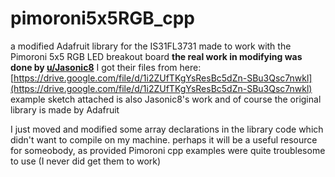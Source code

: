 # pimoroni5x5RGB_cpp

a modified Adafruit library for the IS31FL3731 made to work with the Pimoroni 5x5 RGB LED breakout board
**the real work in modifying was done by [u/Jasonic8](https://forums.pimoroni.com/u/Jasonic8)**
I got their files from here: [https://drive.google.com/file/d/1i2ZUfTKgYsResBc5dZn-SBu3Qsc7nwkl](https://drive.google.com/file/d/1i2ZUfTKgYsResBc5dZn-SBu3Qsc7nwkl)
example sketch attached is also Jasonic8's work
and of course the original library is made by Adafruit

I just moved and modified some array declarations in the library code which didn't want to compile on my machine. 
perhaps it will be a useful resource for someobody, as provided Pimoroni cpp examples were quite troublesome to use (I never did get them to work)
